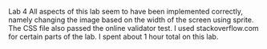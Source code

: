 Lab 4
All aspects of this lab seem to have been implemented correctly, namely changing the image based on the width of the screen using sprite. The CSS file also passed the online validator test.
I used stackoverflow.com for certain parts of the lab.
I spent about 1 hour total on this lab.